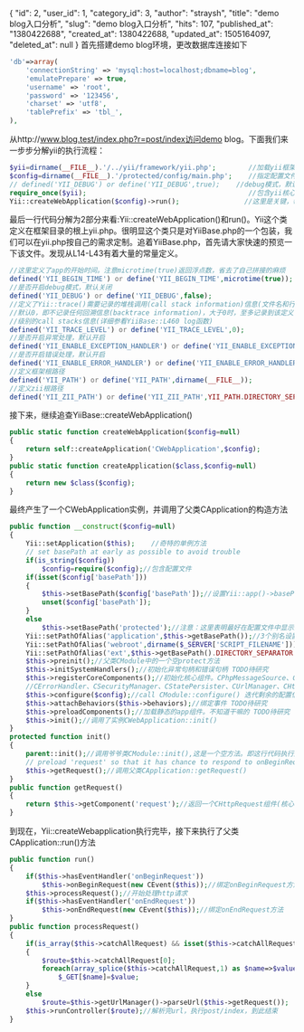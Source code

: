 {
    "id": 2,
    "user_id": 1,
    "category_id": 3,
    "author": "straysh",
    "title": "demo blog入口分析",
    "slug": "demo blog入口分析",
    "hits": 107,
    "published_at": "1380422688",
    "created_at": 1380422688,
    "updated_at": 1505164097,
    "deleted_at": null
}
首先搭建demo blog环境，更改数据库连接如下
```php
'db'=>array(
    'connectionString' => 'mysql:host=localhost;dbname=blog',
    'emulatePrepare' => true,
    'username' => 'root',
    'password' => '123456',
    'charset' => 'utf8',
    'tablePrefix' => 'tbl_',
),
```

从http://www.blog.test/index.php?r=post/index访问demo blog。下面我们来一步步分解yii的执行流程：
```php
$yii=dirname(__FILE__).'/../yii/framework/yii.php';        //加载yii框架
$config=dirname(__FILE__).'/protected/config/main.php';    //指定配置文件路径
// defined('YII_DEBUG') or define('YII_DEBUG',true);    //debug模式，默认关闭
require_once($yii);                                        //包含yii核心文件
Yii::createWebApplication($config)->run();                //这里是关键，每一次访问都从这里开始
```

最后一行代码分解为2部分来看:Yii::createWebApplication()和run()。Yii这个类定义在框架目录的根上yii.php。很明显这个类只是对YiiBase.php的一个包装，我们可以在yii.php按自己的需求定制。追着YiiBase.php，首先请大家快速的预览一下该文件。发现从L14-L43有着大量的常量定义。
```php
//这里定义了app的开始时间。注意microtime(true)返回浮点数，省去了自己拼接的麻烦
defined('YII_BEGIN_TIME') or define('YII_BEGIN_TIME',microtime(true));
//是否开启debug模式，默认关闭
defined('YII_DEBUG') or define('YII_DEBUG',false);
//定义了Yii::trace()需要记录的堆栈调用(call stack information)信息(文件名和行号)。
//默认0，即不记录任何回溯信息(backtrace information)，大于0时，至多记录到该定义
//级别的call stacks信息(详细参看YiiBase::L460 log函数)
defined('YII_TRACE_LEVEL') or define('YII_TRACE_LEVEL',0);
//是否开启异常处理，默认开启
defined('YII_ENABLE_EXCEPTION_HANDLER') or define('YII_ENABLE_EXCEPTION_HANDLER',true);
//是否开启错误处理，默认开启
defined('YII_ENABLE_ERROR_HANDLER') or define('YII_ENABLE_ERROR_HANDLER',true);
//定义框架根路径
defined('YII_PATH') or define('YII_PATH',dirname(__FILE__));
//定义zii根路径
defined('YII_ZII_PATH') or define('YII_ZII_PATH',YII_PATH.DIRECTORY_SEPARATOR.'zii');
```

接下来，继续追查YiiBase::createWebApplication()
```php
public static function createWebApplication($config=null)
{
    return self::createApplication('CWebApplication',$config);
}
public static function createApplication($class,$config=null)
{
    return new $class($config);
}
```

最终产生了一个CWebApplication实例，并调用了父类CApplication的构造方法
```php
public function __construct($config=null)
{
    Yii::setApplication($this);    //奇特的单例方法
    // set basePath at early as possible to avoid trouble
    if(is_string($config))
        $config=require($config);//包含配置文件
    if(isset($config['basePath']))
    {
        $this->setBasePath($config['basePath']);//设置Yii::app()->basePath属性
        unset($config['basePath']);
    }
    else
        $this->setBasePath('protected');//注意：这里表明最好在配置文件中显示的定义basePath,否则系统会使用默认值
    Yii::setPathOfAlias('application',$this->getBasePath());//3个别名设置，又认识了几个别名 ^_^
    Yii::setPathOfAlias('webroot',dirname($_SERVER['SCRIPT_FILENAME']));
    Yii::setPathOfAlias('ext',$this->getBasePath().DIRECTORY_SEPARATOR.'extensions');
    $this->preinit();//父类CModule中的一个空protect方法
    $this->initSystemHandlers();//初始化异常句柄和错误句柄 TODO待研究
    $this->registerCoreComponents();//初始化核心组件。CPhpMessageSource、CDbConnection、CPhpMessageSource、
    //CErrorHandler、CSecurityManager、CStatePersister、CUrlManager、CHttpRequest、CFormatter TODO待研究
    $this->configure($config);//call CModule::configure() 迭代剩余的配置信息
    $this->attachBehaviors($this->behaviors);//绑定事件 TODO待研究
    $this->preloadComponents();//加载静态的app组件。不知道干嘛的 TODO待研究
    $this->init();//调用了实例CWebApplication::init()
}
protected function init()
{
    parent::init();//调用爷爷类CModule::init(),这是一个空方法。即这行代码执行后 什么都没发生。
    // preload 'request' so that it has chance to respond to onBeginRequest event.
    $this->getRequest();//调用父类CApplication::getRequest()
}
public function getRequest()
{
    return $this->getComponent('request');//返回一个CHttpRequest组件(核心组件)的实例
}
```

到现在，Yii::createWebapplication执行完毕，接下来执行了父类CApplication::run()方法
```php
public function run()
{
    if($this->hasEventHandler('onBeginRequest'))
        $this->onBeginRequest(new CEvent($this));//绑定onBeginRequest方法
    $this->processRequest();//开始处理http请求
    if($this->hasEventHandler('onEndRequest'))
        $this->onEndRequest(new CEvent($this));//绑定onEndRequest方法
}
public function processRequest()
{
    if(is_array($this->catchAllRequest) && isset($this->catchAllRequest[0]))
    {
        $route=$this->catchAllRequest[0];
        foreach(array_splice($this->catchAllRequest,1) as $name=>$value)
            $_GET[$name]=$value;
    }
    else
        $route=$this->getUrlManager()->parseUrl($this->getRequest());
    $this->runController($route);//解析完url，执行post/index，到此结束
}
```
